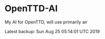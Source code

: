 # OpenTTD-AI
My AI for OpenTTD, will use primarily air

Latest backup: Sun Aug 25 05:14:01 UTC 2019
